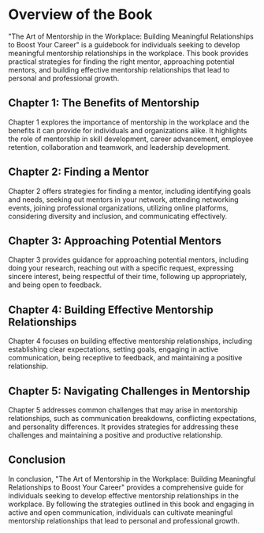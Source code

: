 Overview of the Book
==================================

"The Art of Mentorship in the Workplace: Building Meaningful Relationships to Boost Your Career" is a guidebook for individuals seeking to develop meaningful mentorship relationships in the workplace. This book provides practical strategies for finding the right mentor, approaching potential mentors, and building effective mentorship relationships that lead to personal and professional growth.

Chapter 1: The Benefits of Mentorship
-------------------------------------

Chapter 1 explores the importance of mentorship in the workplace and the benefits it can provide for individuals and organizations alike. It highlights the role of mentorship in skill development, career advancement, employee retention, collaboration and teamwork, and leadership development.

Chapter 2: Finding a Mentor
---------------------------

Chapter 2 offers strategies for finding a mentor, including identifying goals and needs, seeking out mentors in your network, attending networking events, joining professional organizations, utilizing online platforms, considering diversity and inclusion, and communicating effectively.

Chapter 3: Approaching Potential Mentors
----------------------------------------

Chapter 3 provides guidance for approaching potential mentors, including doing your research, reaching out with a specific request, expressing sincere interest, being respectful of their time, following up appropriately, and being open to feedback.

Chapter 4: Building Effective Mentorship Relationships
------------------------------------------------------

Chapter 4 focuses on building effective mentorship relationships, including establishing clear expectations, setting goals, engaging in active communication, being receptive to feedback, and maintaining a positive relationship.

Chapter 5: Navigating Challenges in Mentorship
----------------------------------------------

Chapter 5 addresses common challenges that may arise in mentorship relationships, such as communication breakdowns, conflicting expectations, and personality differences. It provides strategies for addressing these challenges and maintaining a positive and productive relationship.

Conclusion
----------

In conclusion, "The Art of Mentorship in the Workplace: Building Meaningful Relationships to Boost Your Career" provides a comprehensive guide for individuals seeking to develop effective mentorship relationships in the workplace. By following the strategies outlined in this book and engaging in active and open communication, individuals can cultivate meaningful mentorship relationships that lead to personal and professional growth.
